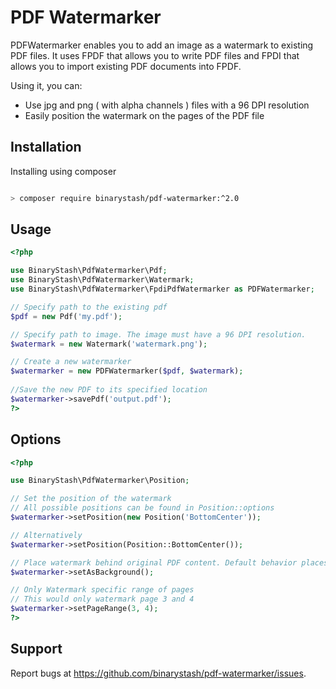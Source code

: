 # PDF Watermarker
PDFWatermarker enables you to add an image as a watermark to existing PDF files. It uses FPDF that allows you to write PDF files and FPDI that allows you to import existing PDF documents into FPDF.

Using it, you can:

* Use jpg and png ( with alpha channels ) files with a 96 DPI resolution
* Easily position the watermark on the pages of the PDF file

## Installation

Installing using composer

``` bash

> composer require binarystash/pdf-watermarker:^2.0

```

## Usage

``` php
<?php

use BinaryStash\PdfWatermarker\Pdf;
use BinaryStash\PdfWatermarker\Watermark;
use BinaryStash\PdfWatermarker\FpdiPdfWatermarker as PDFWatermarker;

// Specify path to the existing pdf
$pdf = new Pdf('my.pdf');

// Specify path to image. The image must have a 96 DPI resolution.
$watermark = new Watermark('watermark.png'); 

// Create a new watermarker
$watermarker = new PDFWatermarker($pdf, $watermark); 
 
//Save the new PDF to its specified location
$watermarker->savePdf('output.pdf'); 
?>
```

## Options

``` php
<?php

use BinaryStash\PdfWatermarker\Position;

// Set the position of the watermark
// All possible positions can be found in Position::options
$watermarker->setPosition(new Position('BottomCenter'));

// Alternatively
$watermarker->setPosition(Position::BottomCenter());

// Place watermark behind original PDF content. Default behavior places it over the content.
$watermarker->setAsBackground();

// Only Watermark specific range of pages
// This would only watermark page 3 and 4
$watermarker->setPageRange(3, 4);
?>
```

## Support

Report bugs at https://github.com/binarystash/pdf-watermarker/issues.
